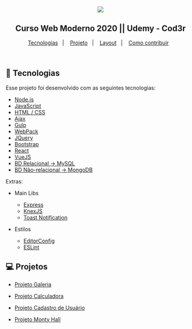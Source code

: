 <h1 align="center">
    <img src="https://thinkific-import.s3.amazonaws.com/220759/5HC5aM3QTmahIL9VM5Fy_Notebook%20Cod3r%20-%20FINAL.jpg" />
</h1>

<h2 align="center">
  Curso Web Moderno 2020 || Udemy - Cod3r
</h2>

<p align="center">
  <a href="#rocket-tecnologias">Tecnologias</a>&nbsp;&nbsp;&nbsp;|&nbsp;&nbsp;&nbsp;
  <a href="#-projeto">Projeto</a>&nbsp;&nbsp;&nbsp;|&nbsp;&nbsp;&nbsp;
  <a href="#-layout">Layout</a>&nbsp;&nbsp;&nbsp;|&nbsp;&nbsp;&nbsp;
  <a href="#-como-contribuir">Como contribuir</a>&nbsp;&nbsp;&nbsp;
</p>

<br>

## :rocket: Tecnologias

Esse projeto foi desenvolvido com as seguintes tecnologias:

- [Node.js](https://nodejs.org/en/)
- [JavaScript]()
- [HTML / CSS]()
- [Ajax](https://api.jquery.com/jquery.ajax/)
- [Gulp](https://gulpjs.com/)
- [WebPack](https://webpack.js.org/)
- [JQuery](https://jquery.com/)
- [Bootstrap](https://getbootstrap.com/docs/4.4/getting-started/introduction/)
- [React](https://reactjs.org)
- [VueJS](https://vuejs.org/)
- [BD Relacional -> MySQL](https://www.mysql.com/)
- [BD Não-relacional -> MongoDB](https://www.mongodb.com/)


Extras:

- Main Libs
  - [Express](https://expressjs.com/pt-br/)
  - [KnexJS](http://knexjs.org/)
  - [Toast Notification](https://github.com/jossmac/react-toast-notifications)

- Estilos
  - [EditorConfig](https://editorconfig.org/)
  - [ESLint](https://eslint.org/)
  

## 💻 Projetos

- [Projeto Galeria]()

- [Projeto Calculadora]()

- [Projeto Cadastro de Usuário]()

- [Projeto Monty Hall]()
